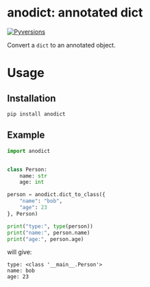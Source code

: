 # anodict: annotated dict

[![Pyversions](https://img.shields.io/pypi/pyversions/anodict.svg?style=flat-square)](https://pypi.org/project/anodict/)

Convert a `dict` to an annotated object.

# Usage

## Installation

```shell
pip install anodict
```

## Example

```python
import anodict


class Person:
    name: str
    age: int

person = anodict.dict_to_class({
    "name": "bob",
    "age": 23
}, Person)

print("type:", type(person))
print("name:", person.name)
print("age:", person.age)
```

will give:

```
type: <class '__main__.Person'>
name: bob
age: 23
```